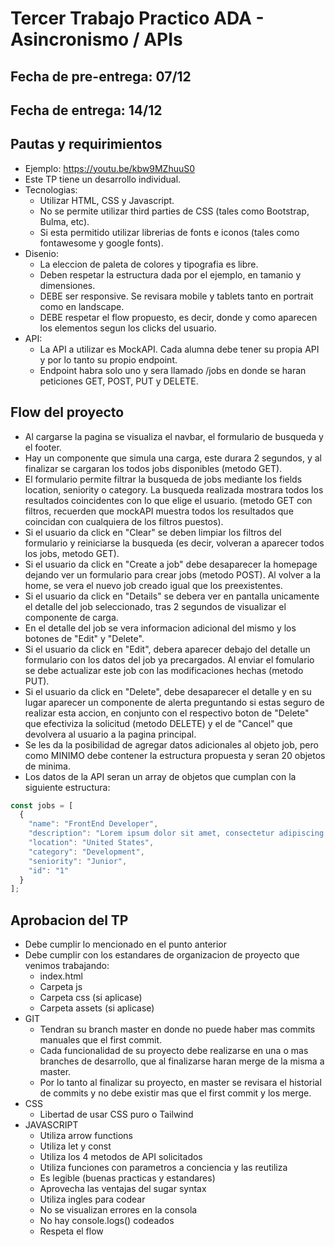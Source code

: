 # Tercer Trabajo Practico ADA - Asincronismo / APIs

## Fecha de pre-entrega: 07/12
## Fecha de entrega: 14/12
## Pautas y requirimientos

- Ejemplo: https://youtu.be/kbw9MZhuuS0
- Este TP tiene un desarrollo individual.
- Tecnologias:
    - Utilizar HTML, CSS y Javascript.
    - No se permite utilizar third parties de CSS (tales como Bootstrap, Bulma, etc).
    - Si esta permitido utilizar librerias de fonts e iconos (tales como fontawesome y google fonts).
- Disenio:
    - La eleccion de paleta de colores y tipografia es libre.
    - Deben respetar la estructura dada por el ejemplo, en tamanio y dimensiones.
    - DEBE ser responsive. Se revisara mobile y tablets tanto en portrait como en landscape.
    - DEBE respetar el flow propuesto, es decir, donde y como aparecen los elementos segun los clicks del usuario.
- API:
    - La API a utilizar es MockAPI. Cada alumna debe tener su propia API y por lo tanto su propio endpoint.
    - Endpoint habra solo uno y sera llamado /jobs en donde se haran peticiones GET, POST, PUT y DELETE.

## Flow del proyecto

- Al cargarse la pagina se visualiza el navbar, el formulario de busqueda y el footer.
- Hay un componente que simula una carga, este durara 2 segundos, y al finalizar se cargaran los todos jobs disponibles (metodo GET).
- El formulario permite filtrar la busqueda de jobs mediante los fields location, seniority o category. La busqueda realizada mostrara todos los resultados coincidentes con lo que elige el usuario. (metodo GET con filtros, recuerden que mockAPI muestra todos los resultados que coincidan con cualquiera de los filtros puestos).
- Si el usuario da click en "Clear" se deben limpiar los filtros del formulario y reiniciarse la busqueda (es decir, volveran a aparecer todos los jobs, metodo GET).
- Si el usuario da click en "Create a job" debe desaparecer la homepage dejando ver un formulario para crear jobs (metodo POST). Al volver a la home, se vera el nuevo job creado igual que los preexistentes.
- Si el usuario da click en "Details" se debera ver en pantalla unicamente el detalle del job seleccionado, tras 2 segundos de visualizar el componente de carga.
- En el detalle del job se vera informacion adicional del mismo y los botones de "Edit" y "Delete".
- Si el usuario da click en "Edit", debera aparecer debajo del detalle un formulario con los datos del job ya precargados. Al enviar el fomulario se debe actualizar este job con las modificaciones hechas (metodo PUT).
- Si el usuario da click en "Delete", debe desaparecer el detalle y en su lugar aparecer un componente de alerta preguntando si estas seguro de realizar esta accion, en conjunto con el respectivo boton de "Delete" que efectiviza la solicitud (metodo DELETE) y el de "Cancel" que devolvera al usuario a la pagina principal.
- Se les da la posibilidad de agregar datos adicionales al objeto job, pero como MINIMO debe contener la estructura propuesta y seran 20 objetos de minima.
- Los datos de la API seran un array de objetos que cumplan con la siguiente estructura:
```js
const jobs = [
  {
    "name": "FrontEnd Developer",
    "description": "Lorem ipsum dolor sit amet, consectetur adipiscing elit, sed do eiusmod tempor incididunt ut labore et dolore magna aliqua. Faucibus turpis in eu mi bibendum neque. Eu volutpat odio facilisis mauris sit amet massa vitae tortor. Congue nisi vitae suscipit tellus mauris a diam maecenas sed. Sagittis purus sit amet volutpat consequat mauris nunc congue. Sagittis purus sit amet volutpat consequat mauris nunc congue.",
    "location": "United States",
    "category": "Development",
    "seniority": "Junior",
    "id": "1"
  }
];
```

## Aprobacion del TP

- Debe cumplir lo mencionado en el punto anterior
- Debe cumplir con los estandares de organizacion de proyecto que venimos trabajando:
    - index.html
    - Carpeta js
    - Carpeta css (si aplicase)
    - Carpeta assets (si aplicase)
- GIT
    - Tendran su branch master en donde no puede haber mas commits manuales que el first commit.
    - Cada funcionalidad de su proyecto debe realizarse en una o mas branches de desarrollo, que al finalizarse haran merge de la misma a master.
    - Por lo tanto al finalizar su proyecto, en master se revisara el historial de commits y no debe existir mas que el first commit y los merge.
- CSS
    - Libertad de usar CSS puro o Tailwind
- JAVASCRIPT
    - Utiliza arrow functions
    - Utiliza let y const
    - Utiliza los 4 metodos de API solicitados
    - Utiliza funciones con parametros a conciencia y las reutiliza
    - Es legible (buenas practicas y estandares)
    - Aprovecha las ventajas del sugar syntax
    - Utiliza ingles para codear
    - No se visualizan errores en la consola
    - No hay console.logs() codeados
    - Respeta el flow
